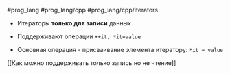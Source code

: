 #prog_lang #prog_lang/cpp #prog_lang/cpp/iterators

- Итераторы **только для записи** данных
- Поддерживают операции `++it, *it=value`

- Основная операция - присваивание элемента итератору: `*it = value`

[[Как можно поддерживать только запись но не чтение]]